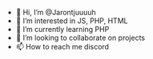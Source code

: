 - 👋 Hi, I’m @Jarontjuuuuh
- 👀 I’m interested in JS, PHP, HTML
- 🌱 I’m currently learning PHP
- 💞️ I’m looking to collaborate on projects
- 📫 How to reach me discord

<!---
Jarontjuuuuh/Jarontjuuuuh is a ✨ special ✨ repository because its `README.md` (this file) appears on your GitHub profile.
You can click the Preview link to take a look at your changes.
--->
